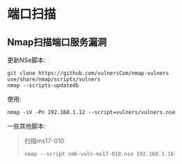 # 端口扫描

## Nmap扫描端口服务漏洞

更新NSe脚本:

```
git clone https://github.com/vulnersCom/nmap-vulners use/share/nmap/scripts/vulners
nmap --scripts-updatedb
```

使用:

```
nmap -sV -Pn 192.168.1.12 --script=vulners/vulners.nse
```

一些其他脚本:

>扫描ms17-010
>
>`nmap --script smb-vuln-ms17-010.nse 192.168.1.16`